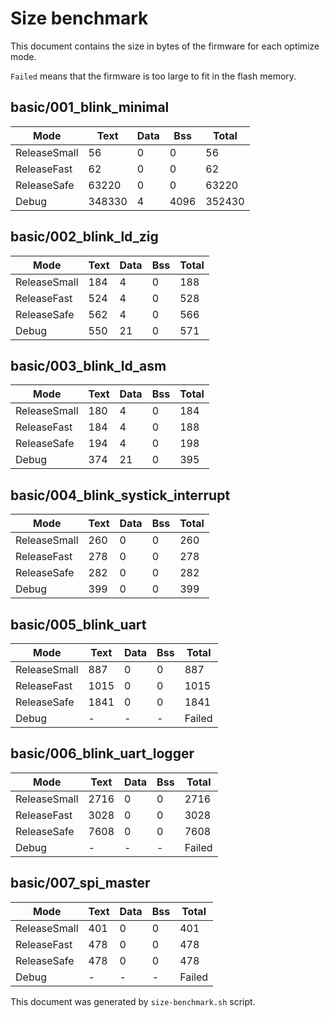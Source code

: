 # Size benchmark

This document contains the size in bytes of the firmware for each optimize mode.

`Failed` means that the firmware is too large to fit in the flash memory.

## basic/001_blink_minimal

| Mode | Text | Data | Bss | Total |
|--------|--------|--------|--------|--------|
| ReleaseSmall | 56 | 0 | 0 | 56 | 
| ReleaseFast | 62 | 0 | 0 | 62 | 
| ReleaseSafe | 63220 | 0 | 0 | 63220 | 
| Debug | 348330 | 4 | 4096 | 352430 | 


## basic/002_blink_ld_zig

| Mode | Text | Data | Bss | Total |
|--------|--------|--------|--------|--------|
| ReleaseSmall | 184 | 4 | 0 | 188 | 
| ReleaseFast | 524 | 4 | 0 | 528 | 
| ReleaseSafe | 562 | 4 | 0 | 566 | 
| Debug | 550 | 21 | 0 | 571 | 


## basic/003_blink_ld_asm

| Mode | Text | Data | Bss | Total |
|--------|--------|--------|--------|--------|
| ReleaseSmall | 180 | 4 | 0 | 184 | 
| ReleaseFast | 184 | 4 | 0 | 188 | 
| ReleaseSafe | 194 | 4 | 0 | 198 | 
| Debug | 374 | 21 | 0 | 395 | 


## basic/004_blink_systick_interrupt

| Mode | Text | Data | Bss | Total |
|--------|--------|--------|--------|--------|
| ReleaseSmall | 260 | 0 | 0 | 260 | 
| ReleaseFast | 278 | 0 | 0 | 278 | 
| ReleaseSafe | 282 | 0 | 0 | 282 | 
| Debug | 399 | 0 | 0 | 399 | 


## basic/005_blink_uart

| Mode | Text | Data | Bss | Total |
|--------|--------|--------|--------|--------|
| ReleaseSmall | 887 | 0 | 0 | 887 | 
| ReleaseFast | 1015 | 0 | 0 | 1015 | 
| ReleaseSafe | 1841 | 0 | 0 | 1841 | 
| Debug | - | - | - | Failed | 


## basic/006_blink_uart_logger

| Mode | Text | Data | Bss | Total |
|--------|--------|--------|--------|--------|
| ReleaseSmall | 2716 | 0 | 0 | 2716 | 
| ReleaseFast | 3028 | 0 | 0 | 3028 | 
| ReleaseSafe | 7608 | 0 | 0 | 7608 | 
| Debug | - | - | - | Failed | 


## basic/007_spi_master

| Mode | Text | Data | Bss | Total |
|--------|--------|--------|--------|--------|
| ReleaseSmall | 401 | 0 | 0 | 401 | 
| ReleaseFast | 478 | 0 | 0 | 478 | 
| ReleaseSafe | 478 | 0 | 0 | 478 | 
| Debug | - | - | - | Failed | 


This document was generated by `size-benchmark.sh` script.
